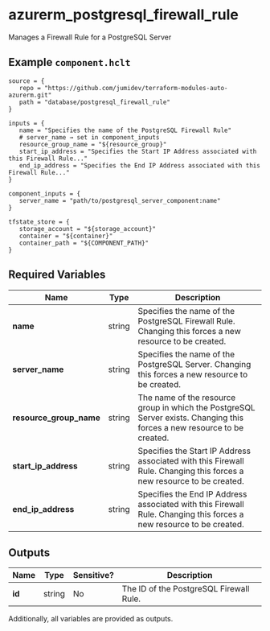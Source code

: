 # azurerm_postgresql_firewall_rule

Manages a Firewall Rule for a PostgreSQL Server

## Example `component.hclt`

```hcl
source = {
   repo = "https://github.com/jumidev/terraform-modules-auto-azurerm.git"   
   path = "database/postgresql_firewall_rule"   
}

inputs = {
   name = "Specifies the name of the PostgreSQL Firewall Rule"   
   # server_name → set in component_inputs
   resource_group_name = "${resource_group}"   
   start_ip_address = "Specifies the Start IP Address associated with this Firewall Rule..."   
   end_ip_address = "Specifies the End IP Address associated with this Firewall Rule..."   
}

component_inputs = {
   server_name = "path/to/postgresql_server_component:name"   
}

tfstate_store = {
   storage_account = "${storage_account}"   
   container = "${container}"   
   container_path = "${COMPONENT_PATH}"   
}

```

## Required Variables

| Name | Type |  Description |
| ---- | --------- |  ----------- |
| **name** | string |  Specifies the name of the PostgreSQL Firewall Rule. Changing this forces a new resource to be created. | 
| **server_name** | string |  Specifies the name of the PostgreSQL Server. Changing this forces a new resource to be created. | 
| **resource_group_name** | string |  The name of the resource group in which the PostgreSQL Server exists. Changing this forces a new resource to be created. | 
| **start_ip_address** | string |  Specifies the Start IP Address associated with this Firewall Rule. Changing this forces a new resource to be created. | 
| **end_ip_address** | string |  Specifies the End IP Address associated with this Firewall Rule. Changing this forces a new resource to be created. | 



## Outputs

| Name | Type | Sensitive? | Description |
| ---- | ---- | --------- | --------- |
| **id** | string | No  | The ID of the PostgreSQL Firewall Rule. | 

Additionally, all variables are provided as outputs.
